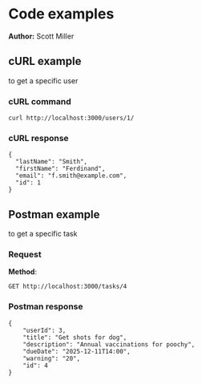 # Code examples

**Author:** Scott Miller

## cURL example

to get a specific user

### cURL command

```shell
curl http://localhost:3000/users/1/
```

### cURL response

```shell
{
  "lastName": "Smith",
  "firstName": "Ferdinand",
  "email": "f.smith@example.com",
  "id": 1
}

```

## Postman example

to get a specific task

### Request

**Method**:

```shell
GET http://localhost:3000/tasks/4
```

### Postman response

```shell
{
    "userId": 3,
    "title": "Get shots for dog",
    "description": "Annual vaccinations for poochy",
    "dueDate": "2025-12-11T14:00",
    "warning": "20",
    "id": 4
}
```
